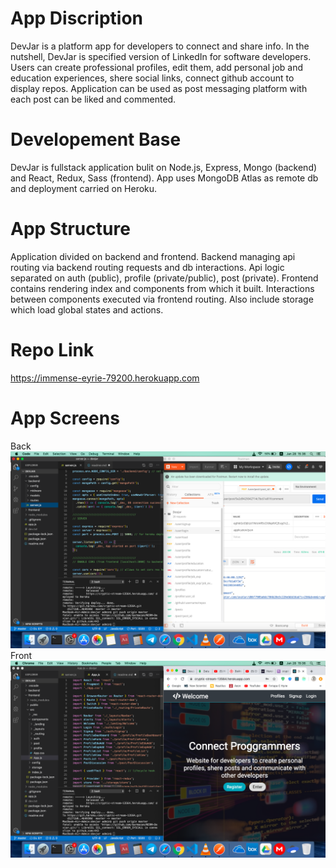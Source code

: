 # App Discription
DevJar is a platform app for developers to connect and share info. In the nutshell, DevJar is specified version of LinkedIn for software developers. 
Users can create professional profiles, edit them, add personal job and education experiences, shere social links, connect github account to display repos. Application can be used as post messaging platform with each post can be liked and commented.

# Developement Base
DevJar is fullstack application bulit on Node.js, Express, Mongo (backend) and React, Redux, Sass (frontend). App uses MongoDB Atlas as remote db and deployment carried on Heroku.

# App Structure
Application divided on backend and frontend. 
Backend managing api routing via backend routing requests and db interactions. Api logic separated on auth (public), profile (private/public), post (private).
Frontend contains rendering index and components from which it built. Interactions between components executed via frontend routing. Also include storage which load global states and actions.

# Repo Link
https://immense-eyrie-79200.herokuapp.com

# App Screens
Back
<img src="./screen-back.png" alt="" />
Front
<img src="./screen-front.png" alt="" />